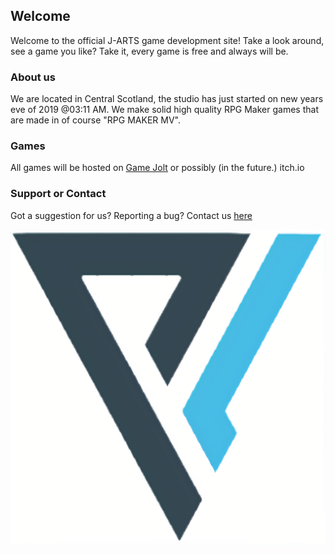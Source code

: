 ## Welcome

Welcome to the official J-ARTS game development site! Take a look around, see a game you like? Take it, every game is free and always will be.

### About us

We are located in Central Scotland, the studio has just started on new years eve of 2019 @03:11 AM. We make solid high quality RPG Maker games that are made in of course "RPG MAKER MV".

### Games

All games will be hosted on [Game Jolt](https://gamejolt.com/) or possibly (in the future.) itch.io 



### Support or Contact

Got a suggestion for us? Reporting a bug? Contact us [here](mailto:jasondevbuilds@gmail.com)

<center><img src='images/logowhite_upscaled_illustration_x4.png'></center>

